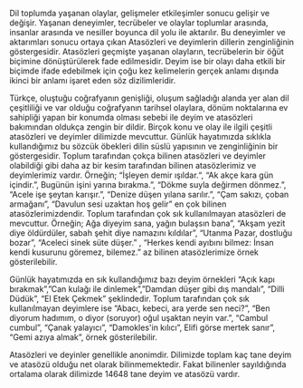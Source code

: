 Dil toplumda yaşanan olaylar, gelişmeler etkileşimler sonucu gelişir ve değişir. Yaşanan deneyimler, tecrübeler ve olaylar toplumlar arasında, insanlar arasında ve nesiller boyunca dil yolu ile aktarılır. Bu deneyimler ve aktarımları sonucu ortaya çıkan Atasözleri ve deyimlerin dillerin zenginliğinin göstergesidir. Atasözleri geçmişte yaşanan olayların, tecrübelerin bir öğüt biçimine dönüştürülerek fade edilmesidir. Deyim ise bir olayı daha etkili bir biçimde ifade edebilmek için çoğu kez kelimelerin gerçek anlamı dışında ikinci bir anlamı işaret eden söz dizilimleridir.

Türkçe, oluştuğu coğrafyanın genişliği, oluşum sağladığı alanda yer alan dil çeşitliliği ve var olduğu coğrafyanın tarihsel olaylara, dönüm noktalarına ev sahipliği yapan bir konumda olması sebebi ile deyim ve atasözleri bakımından oldukça zengin bir dildir. Birçok konu ve olay ile ilgili çeşitli atasözleri ve deyimler dilimizde mevcuttur. Günlük hayatımızda sıklıkla kullandığımız bu sözcük öbekleri dilin süslü yapısının ve zenginliğinin bir göstergesidir. Toplum tarafından çokça bilinen atasözleri ve deyimler olabildiği gibi daha az bir kesim tarafından bilinen atasözlerimiz ve deyimlerimiz vardır. Örneğin; “İşleyen demir ışıldar.“, “Ak akçe kara gün içindir.”, Bugünün işini yarına bırakma.”, “Dökme suyla değirmen dönmez.”, “Acele işe şeytan karışır.”, “Denize düşen yılana sarılır.”, “Çam sakızı, çoban armağanı”, “Davulun sesi uzaktan hoş gelir” en çok bilinen atasözlerimizdendir. Toplum tarafından çok sık kullanılmayan atasözleri de mevcuttur. Örneğin; Ağa diyeyim sana, yağın bulaşsın bana”, “Akşam yezit diye öldürdüler, sabah şehit diye namazını kıldılar”, “Utanma Pazar, dostluğu bozar”, “Aceleci sinek süte düşer.” , “Herkes kendi ayıbını bilmez: İnsan kendi kusurunu göremez, bilemez.” az bilinen atasözlerimize örnek gösterilebilir.

Günlük hayatımızda en sık kullandığımız bazı deyim örnekleri “Açık kapı bırakmak”,”Can kulağı ile dinlemek”,”Damdan düşer gibi dış mandalı”, “Dilli Düdük”, “El Etek Çekmek” şeklindedir. Toplum tarafından çok sık kullanılmayan deyimlere ise “Abacı, kebeci, ara yerde sen neci?”, “Ben diyorum hadımım, o diyor (soruyor) oğul uşaktan neyin var.”, “Cambul cumbul”, “Çanak yalayıcı”, “Damokles'in kılıcı”, Elifi görse mertek sanır”, “Gemi azıya almak”, örnek gösterilebilir.

Atasözleri ve deyinler genellikle anonimdir. Dilimizde toplam kaç tane deyim ve atasözü olduğu net olarak bilinmemektedir. Fakat bilinenler sayıldığında ortalama olarak dilimizde 14648 tane deyim ve atasözü vardır.
